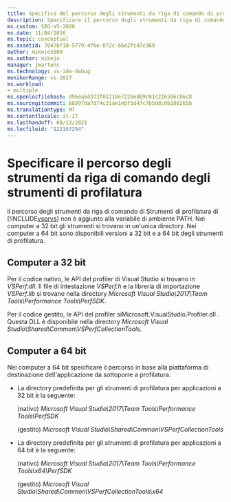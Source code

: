 ```yaml
---
title: Specifica del percorso degli strumenti da riga di comando di profilatura
description: Specificare il percorso degli strumenti da riga di comando degli strumenti di profilatura quando il percorso Strumenti di profilatura strumenti da riga di comando non viene aggiunto alla variabile di ambiente PATH.
ms.custom: SEO-VS-2020
ms.date: 11/04/2016
ms.topic: conceptual
ms.assetid: 7047bf18-5779-4f6e-872c-66e2fc47c969
author: mikejo5000
ms.author: mikejo
manager: jmartens
ms.technology: vs-ide-debug
monikerRange: vs-2017
ms.workload:
- multiple
ms.openlocfilehash: d96ea6d373f01210e7226e809c01c216506c86c8
ms.sourcegitcommit: 68897da7d74c31ae1ebf5d47c7b5ddc9b108265b
ms.translationtype: MT
ms.contentlocale: it-IT
ms.lasthandoff: 08/13/2021
ms.locfileid: "122157254"
---
```

# <a name="specify-the-path-to-profiling-tools-command-line-tools"></a>Specificare il percorso degli strumenti da riga di comando degli strumenti di profilatura

Il percorso degli strumenti da riga di comando di Strumenti di profilatura di [!INCLUDE[vsprvs](../code-quality/includes/vsprvs_md.md)] non è aggiunto alla variabile di ambiente PATH. Nei computer a 32 bit gli strumenti si trovano in un'unica directory. Nei computer a 64 bit sono disponibili versioni a 32 bit e a 64 bit degli strumenti di profilatura.

## <a name="32-bit-computers"></a>Computer a 32 bit

Per il codice nativo, le API del profiler di Visual Studio si trovano in *VSPerf.dll*. Il file di intestazione *VSPerf.h* e la libreria di importazione *VSPerf.lib* si trovano nella directory *Microsoft Visual Studio\2017\Team Tools\Performance Tools\PerfSDK*.

 Per il codice gestito, le API del profiler siMicrosoft.VisualStudio.Profiler.dll *.* Questa DLL è disponibile nella directory *Microsoft Visual Studio\Shared\Common\VSPerfCollectionTools*.

## <a name="64-bit-computers"></a>Computer a 64 bit

Nei computer a 64 bit specificare il percorso in base alla piattaforma di destinazione dell'applicazione da sottoporre a profilatura.

- La directory predefinita per gli strumenti di profilatura per applicazioni a 32 bit è la seguente:

     (nativo) *Microsoft Visual Studio\2017\Team Tools\Performance Tools\PerfSDK*
     
     (gestito) *Microsoft Visual Studio\Shared\Common\VSPerfCollectionTools*

- La directory predefinita per gli strumenti di profilatura per applicazioni a 64 bit è la seguente:

     (nativo) *Microsoft Visual Studio\2017\Team Tools\Performance Tools\x64\PerfSDK*

     (gestito) *Microsoft Visual Studio\Shared\Common\VSPerfCollectionTools\x64*
